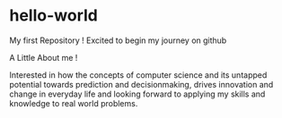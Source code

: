 # hello-world
My first Repository ! Excited to begin my journey on github 

A Little About me !

Interested in how the concepts of computer science and its untapped potential towards prediction and decisionmaking, drives innovation and change in everyday life and looking forward to applying my skills and knowledge to real world problems.
